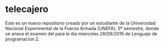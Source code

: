 # telecajero

Este es un nuevo repositorio creado por un estudiante de la Universidad Nacional Experimental de la Fuerza Armada (UNEFA), 5º semestre, donde se anexa el examen del para le dia miercoles 28/09/2016 de Lenguaje de programacion 2.
